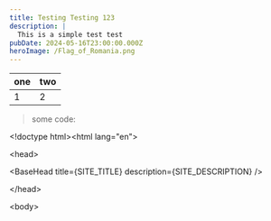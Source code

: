 ```yaml
---
title: Testing Testing 123
description: |
  This is a simple test test
pubDate: 2024-05-16T23:00:00.000Z
heroImage: /Flag_of_Romania.png
---
```


| one | two |
| --- | --- |
| 1   | 2   |

> some code:

\<!doctype html>\<html lang="en">

\<head>

\<BaseHead title={SITE\_TITLE} description={SITE\_DESCRIPTION} />

\</head>

\<body>
